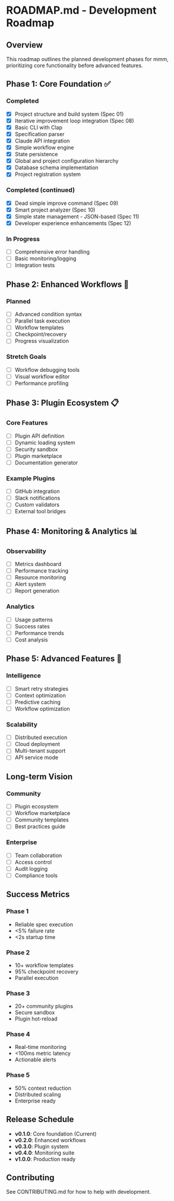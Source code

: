 # ROADMAP.md - Development Roadmap

## Overview

This roadmap outlines the planned development phases for mmm, prioritizing core functionality before advanced features.

## Phase 1: Core Foundation ✅

### Completed
- [x] Project structure and build system (Spec 01)
- [x] Iterative improvement loop integration (Spec 08)
- [x] Basic CLI with Clap
- [x] Specification parser
- [x] Claude API integration
- [x] Simple workflow engine
- [x] State persistence
- [x] Global and project configuration hierarchy
- [x] Database schema implementation
- [x] Project registration system

### Completed (continued)
- [x] Dead simple improve command (Spec 09)
- [x] Smart project analyzer (Spec 10)
- [x] Simple state management - JSON-based (Spec 11)
- [x] Developer experience enhancements (Spec 12)

### In Progress
- [ ] Comprehensive error handling
- [ ] Basic monitoring/logging
- [ ] Integration tests

## Phase 2: Enhanced Workflows 🚧

### Planned
- [ ] Advanced condition syntax
- [ ] Parallel task execution
- [ ] Workflow templates
- [ ] Checkpoint/recovery
- [ ] Progress visualization

### Stretch Goals
- [ ] Workflow debugging tools
- [ ] Visual workflow editor
- [ ] Performance profiling

## Phase 3: Plugin Ecosystem 📋

### Core Features
- [ ] Plugin API definition
- [ ] Dynamic loading system
- [ ] Security sandbox
- [ ] Plugin marketplace
- [ ] Documentation generator

### Example Plugins
- [ ] GitHub integration
- [ ] Slack notifications
- [ ] Custom validators
- [ ] External tool bridges

## Phase 4: Monitoring & Analytics 📊

### Observability
- [ ] Metrics dashboard
- [ ] Performance tracking
- [ ] Resource monitoring
- [ ] Alert system
- [ ] Report generation

### Analytics
- [ ] Usage patterns
- [ ] Success rates
- [ ] Performance trends
- [ ] Cost analysis

## Phase 5: Advanced Features 🚀

### Intelligence
- [ ] Smart retry strategies
- [ ] Context optimization
- [ ] Predictive caching
- [ ] Workflow optimization

### Scalability
- [ ] Distributed execution
- [ ] Cloud deployment
- [ ] Multi-tenant support
- [ ] API service mode

## Long-term Vision

### Community
- [ ] Plugin ecosystem
- [ ] Workflow marketplace
- [ ] Community templates
- [ ] Best practices guide

### Enterprise
- [ ] Team collaboration
- [ ] Access control
- [ ] Audit logging
- [ ] Compliance tools

## Success Metrics

### Phase 1
- Reliable spec execution
- <5% failure rate
- <2s startup time

### Phase 2
- 10+ workflow templates
- 95% checkpoint recovery
- Parallel execution

### Phase 3
- 20+ community plugins
- Secure sandbox
- Plugin hot-reload

### Phase 4
- Real-time monitoring
- <100ms metric latency
- Actionable alerts

### Phase 5
- 50% context reduction
- Distributed scaling
- Enterprise ready

## Release Schedule

- **v0.1.0**: Core foundation (Current)
- **v0.2.0**: Enhanced workflows
- **v0.3.0**: Plugin system
- **v0.4.0**: Monitoring suite
- **v1.0.0**: Production ready

## Contributing

See CONTRIBUTING.md for how to help with development.